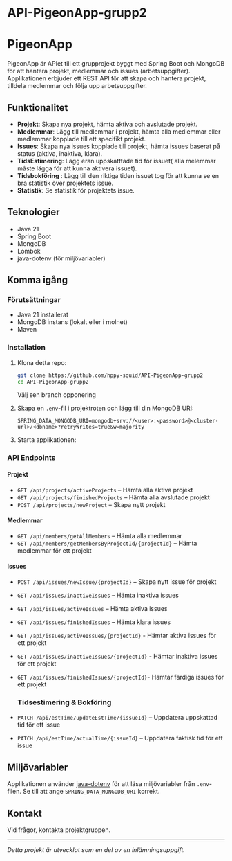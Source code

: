 # API-PigeonApp-grupp2

# PigeonApp

PigeonApp är APIet till ett grupprojekt byggt med Spring Boot och MongoDB för att hantera projekt, medlemmar och issues (arbetsuppgifter). Applikationen erbjuder ett REST API för att skapa och hantera projekt, tilldela medlemmar och följa upp arbetsuppgifter.

## Funktionalitet

- **Projekt**: Skapa nya projekt, hämta aktiva och avslutade projekt.
- **Medlemmar**: Lägg till medlemmar i projekt, hämta alla medlemmar eller medlemmar kopplade till ett specifikt projekt.
- **Issues**: Skapa nya issues kopplade till projekt, hämta issues baserat på status (aktiva, inaktiva, klara).
- **TidsEstimering**: Lägg eran uppskatttade tid för issuet( alla melemmar måste lägga för att kunna aktivera issuet).
- **Tidsbokföring** : Lägg till den riktiga tiden issuet tog för att kunna se en bra statistik över projektets issue.
- **Statistik**: Se statistik för projektets issue.

## Teknologier

- Java 21
- Spring Boot
- MongoDB
- Lombok
- java-dotenv (för miljövariabler)

## Komma igång

### Förutsättningar

- Java 21 installerat
- MongoDB instans (lokalt eller i molnet)
- Maven

### Installation

1. Klona detta repo:

   ```sh
   git clone https://github.com/hppy-squid/API-PigeonApp-grupp2
   cd API-PigeonApp-grupp2
   ```

   Välj sen branch opponering

2. Skapa en `.env`-fil i projektroten och lägg till din MongoDB URI:

   ```
   SPRING_DATA_MONGODB_URI=mongodb+srv://<user>:<password>@<cluster-url>/<dbname>?retryWrites=true&w=majority
   ```

3. Starta applikationen:

### API Endpoints

#### Projekt

- `GET /api/projects/activeProjects` – Hämta alla aktiva projekt
- `GET /api/projects/finishedProjects` – Hämta alla avslutade projekt
- `POST /api/projects/newProject` – Skapa nytt projekt

#### Medlemmar

- `GET /api/members/getAllMembers` – Hämta alla medlemmar
- `GET /api/members/getMembersByProjectId/{projectId}` – Hämta medlemmar för ett projekt

#### Issues

- `POST /api/issues/newIssue/{projectId}` – Skapa nytt issue för projekt
- `GET /api/issues/inactiveIssues` – Hämta inaktiva issues
- `GET /api/issues/activeIssues` – Hämta aktiva issues
- `GET /api/issues/finishedIssues` – Hämta klara issues
- `GET /api/issues/activeIssues/{projectId}` - Hämtar aktiva issues för ett projekt
- `GET /api/issues/inactiveIssues/{projectId}` - Hämtar inaktiva issues för ett projekt
- `GET /api/issues/finishedIssues/{projectId}`- Hämtar färdiga issues för ett projekt

  ### Tidsestimering & Bokföring

- `PATCH /api/estTime/updateEstTime/{issueId}` – Uppdatera uppskattad tid för ett issue
- `PATCH /api/estTime/actualTime/{issueId}` – Uppdatera faktisk tid för ett issue


## Miljövariabler

Applikationen använder [java-dotenv](https://github.com/cdimascio/java-dotenv) för att läsa miljövariabler från `.env`-filen. Se till att ange `SPRING_DATA_MONGODB_URI` korrekt.

## Kontakt

Vid frågor, kontakta projektgruppen.

---

_Detta projekt är utvecklat som en del av en inlämningsuppgift._
